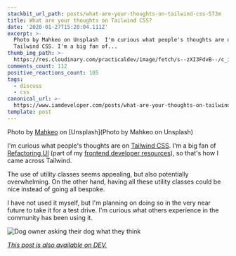 ```yaml
---
stackbit_url_path: posts/what-are-your-thoughts-on-tailwind-css-573m
title: What are your thoughts on Tailwind CSS?
date: '2020-01-27T15:20:04.111Z'
excerpt: >-
  Photo by Mahkeo on Unsplash  I'm curious what people's thoughts are on
  Tailwind CSS. I'm a big fan of...
thumb_img_path: >-
  https://res.cloudinary.com/practicaldev/image/fetch/s--zXI3FdvB--/c_imagga_scale,f_auto,fl_progressive,h_420,q_auto,w_1000/https://thepracticaldev.s3.amazonaws.com/i/6ec38a7pi1y0msny4tv0.jpg
comments_count: 112
positive_reactions_count: 105
tags:
  - discuss
  - css
canonical_url: >-
  https://www.iamdeveloper.com/posts/what-are-your-thoughts-on-tailwind-css-573m/
template: post
---
```

Photo by [Mahkeo](https://unsplash.com/@mahkeo?utm_source=unsplash&utm_medium=referral&utm_content=creditCopyText) on [Unsplash](Photo by Mahkeo on Unsplash)

I'm curious what people's thoughts are on [Tailwind CSS](https://tailwindcss.com). I'm a big fan of [Refactoring UI](https://refactoringui.com/) (part of my [frontend developer resources](https://dev.to/nickytonline/frontend-developer-resources-246j)), so that's how I came across Tailwind.

The use of utility classes seems appealing, but also potentially overwhelming. On the other hand, having all these utility classes could be nice instead of going all bespoke.

I have not used it myself, but I'm planning on doing so in the very near future to take it for a test drive. I'm curious what others experience in the community has been using it.

![Dog owner asking their dog what they think](https://media.giphy.com/media/ehPJStXAXeHEBD18M5/giphy.gif)



*[This post is also available on DEV.](https://dev.to/nickytonline/what-are-your-thoughts-on-tailwind-css-573m)*


<script>
const parent = document.getElementsByTagName('head')[0];
const script = document.createElement('script');
script.type = 'text/javascript';
script.src = 'https://cdnjs.cloudflare.com/ajax/libs/iframe-resizer/4.1.1/iframeResizer.min.js';
script.charset = 'utf-8';
script.onload = function() {
    window.iFrameResize({}, '.liquidTag');
};
parent.appendChild(script);
</script>    
